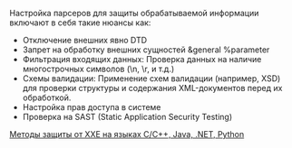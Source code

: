 
Настройка парсеров для защиты обрабатываемой информации включают в себя такие нюансы как:
- Отключение внешних явно DTD 
- Запрет на обработку внешних сущностей &general %parameter
- Фильтрация входящих данных: Проверка данных на наличие многострочных символов (\n, \r, и т.д.) 
- Схемы валидации: Применение схем валидации (например, XSD) для проверки структуры и содержания XML-документов перед их обработкой.
- Настройка прав доступа в системе
- Проверка на SAST (Static Application Security Testing) 

 [Методы защиты от XXE на языках C/C++, Java, .NET, Python](https://cheatsheetseries.owasp.org/cheatsheets/XML_External_Entity_Prevention_Cheat_Sheet.html)
 